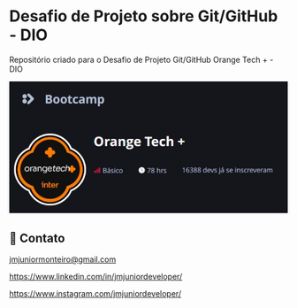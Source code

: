# Desafio de Projeto sobre Git/GitHub - DIO
Repositório criado para o Desafio de Projeto Git/GitHub Orange Tech + - DIO

![preview](./src/.github/preview.jpg)

## 🖤 Contato

jmjuniormonteiro@gmail.com

https://www.linkedin.com/in/jmjuniordeveloper/

https://www.instagram.com/jmjuniordeveloper/
